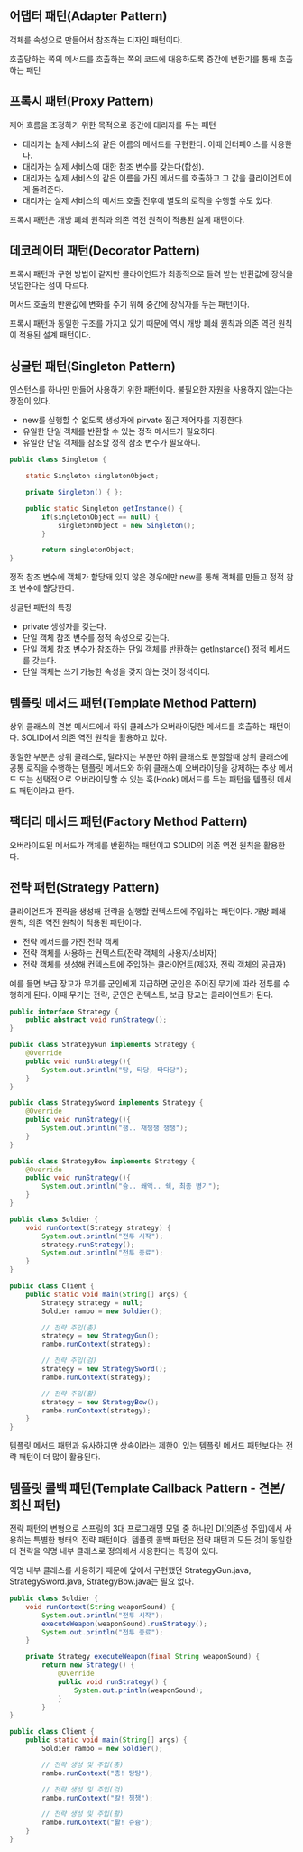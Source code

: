 ## 어댑터 패턴(Adapter Pattern)

객체를 속성으로 만들어서 참조하는 디자인 패턴이다.

호출당하는 쪽의 메서드를 호출하는 쪽의 코드에 대응하도록 중간에 변환기를 통해 호출하는 패턴

## 프록시 패턴(Proxy Pattern)

제어 흐름을 조정하기 위한 목적으로 중간에 대리자를 두는 패턴

- 대리자는 실제 서비스와 같은 이름의 메서드를 구현한다. 이때 인터페이스를 사용한다.
- 대리자는 실제 서비스에 대한 참조 변수를 갖는다(합성).
- 대리자는 실제 서비스의 같은 이름을 가진 메서드를 호출하고 그 값을 클라이언트에게 돌려준다.
- 대리자는 실제 서비스의 메서드 호출 전후에 별도의 로직을 수행할 수도 있다.

프록시 패턴은 개방 폐쇄 원칙과 의존 역전 원칙이 적용된 설계 패턴이다.

## 데코레이터 패턴(Decorator Pattern)

프록시 패턴과 구현 방법이 같지만 클라이언트가 최종적으로 돌려 받는 반환값에 장식을 덧입한다는 점이 다르다.

메서드 호출의 반환값에 변화를 주기 위해 중간에 장식자를 두는 패턴이다.

프록시 패턴과 동일한 구조를 가지고 있기 때문에 역시 개방 폐쇄 원칙과 의존 역전 원칙이 적용된 설계 패턴이다.

## 싱글턴 패턴(Singleton Pattern)

인스턴스를 하나만 만들어 사용하기 위한 패턴이다. 불필요한 자원을 사용하지 않는다는 장점이 있다.

- new를 실행할 수 없도록 생성자에 pirvate 접근 제어자를 지정한다.
- 유일한 단일 객체를 반환할 수 있는 정적 메서드가 필요하다.
- 유일한 단일 객체를 참조할 정적 참조 변수가 필요하다.

```java
public class Singleton {

	static Singleton singletonObject;

	private Singleton() { };

	public static Singleton getInstance() {
		if(singletonObject == null) {
			singletonObject = new Singleton();
		}

		return singletonObject;
}
```

정적 참조 변수에 객체가 할당돼 있지 않은 경우에만 new를 통해 객체를 만들고 정적 참조 변수에 할당한다.

싱글턴 패턴의 특징

- private 생성자를 갖는다.
- 단일 객체 참조 변수를 정적 속성으로 갖는다.
- 단일 객체 참조 변수가 참조하는 단일 객체를 반환하는 getInstance() 정적 메서드를 갖는다.
- 단일 객체는 쓰기 가능한 속성을 갖지 않는 것이 정석이다.

## 템플릿 메서드 패턴(Template Method Pattern)

상위 클래스의 견본 메서드에서 하위 클래스가 오버라이딩한 메서드를 호출하는 패턴이다. SOLID에서 의존 역전 원칙을 활용하고 있다.

동일한 부분은 상위 클래스로, 달라지는 부분만 하위 클래스로 분할할때 상위 클래스에 공통 로직을 수행하는 템플릿 메서드와 하위 클래스에 오버라이딩을 강제하는 추상 메서드 또는 선택적으로 오버라이딩할 수 있는 훅(Hook) 메서드를 두는 패턴을 템플릿 메서드 패턴이라고 한다.

## 팩터리 메서드 패턴(Factory Method Pattern)

오버라이드된 메서드가 객체를 반환하는 패턴이고 SOLID의 의존 역전 원칙을 활용한다.

## 전략 패턴(Strategy Pattern)

클라이언트가 전략을 생성해 전략을 실행할 컨텍스트에 주입하는 패턴이다. 개방 폐쇄 원칙, 의존 역전 원칙이 적용된 패턴이다.

- 전략 메서드를 가진 전략 객체
- 전략 객체를 사용하는 컨텍스트(전략 객체의 사용자/소비자)
- 전략 객체를 생성해 컨텍스트에 주입하는 클라이언트(제3자, 전략 객체의 공급자)

예를 들면 보급 장교가 무기를 군인에게 지급하면 군인은 주어진 무기에 따라 전투를 수행하게 된다. 이때 무기는 전략, 군인은 컨텍스트, 보급 장교는 클라이언트가 된다.

```java
public interface Strategy {
	public abstract void runStrategy();
}
```

```java
public class StrategyGun implements Strategy {
	@Override
	public void runStrategy(){
		System.out.println("탕, 타당, 타다당");
	}
}
```

```java
public class StrategySword implements Strategy {
	@Override
	public void runStrategy(){
		System.out.println("챙.. 채쟁챙 챙챙");
	}
}
```

```java
public class StrategyBow implements Strategy {
	@Override
	public void runStrategy(){
		System.out.println("슝.. 쐐액.. 쉑, 최종 병기");
	}
}
```

```java
public class Soldier {
	void runContext(Strategy strategy) {
		System.out.println("전투 시작");
		strategy.runStrategy();
		System.out.println("전투 종료");
	}
}
```

```java
public class Client {
	public static void main(String[] args) {
		Strategy strategy = null;
		Soldier rambo = new Soldier();

		// 전략 주입(총)
		strategy = new StrategyGun();
		rambo.runContext(strategy);

		// 전략 주입(검)
		strategy = new StrategySword();
		rambo.runContext(strategy);

		// 전략 주입(활)
		strategy = new StrategyBow();
		rambo.runContext(strategy);
	}
}
```

템플릿 메서드 패턴과 유사하지만 상속이라는 제한이 있는 템플릿 메서드 패턴보다는 전략 패턴이 더 많이 활용된다.

## 템플릿 콜백 패턴(Template Callback Pattern - 견본/회신 패턴)

전략 패턴의 변형으로 스프링의 3대 프로그래밍 모델 중 하나인 DI(의존성 주입)에서 사용하는 특별한 형태의 전략 패턴이다. 템플릿 콜백 패턴은 전략 패턴과 모든 것이 동일한데 전략을 익명 내부 클래스로 정의해서 사용한다는 특징이 있다.

익명 내부 클래스를 사용하기 때문에 앞에서 구현했던 StrategyGun.java, StrategySword.java, StrategyBow.java는 필요 없다.

```java
public class Soldier {
	void runContext(String weaponSound) {
		System.out.println("전투 시작");
		executeWeapon(weaponSound).runStrategy();
		System.out.println("전투 종료");
	}

	private Strategy executeWeapon(final String weaponSound) {
		return new Strategy() {
			@Override
			public void runStrategy() {
				System.out.println(weaponSound);
			}
		}
}
```

```java
public class Client {
	public static void main(String[] args) {
		Soldier rambo = new Soldier();

		// 전략 생성 및 주입(총)
		rambo.runContext("총! 탕탕");

		// 전략 생성 및 주입(검)
		rambo.runContext("칼! 챙챙");

		// 전략 생성 및 주입(활)
		rambo.runContext("활! 슈슝");
	}
}
```
